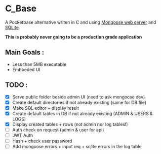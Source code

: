 # C_Base

A Pocketbase alternative writen in C and using [Mongoose web server](https://mongoose.ws/) and [SQLite](https://www.sqlite.org/)

**This is probably never going to be a production grade application**

## Main Goals :

- Less than 5MB executable
- Embbeded UI 

## TODO : 

- [X] Serve public folder beside admin UI (need to ask mongoose dev)
- [X] Create default directories if not already existing (same for DB file)
- [X] Make SQL editor + display result
- [X] Create default tables in DB if not already existing (ADMIN & USERS & LOGS)
- [X] Display created tables + rows (not admin nor log tables!)
- [ ] Auth check on request (admin & user for api)
- [ ] JWT Auth
- [ ] Hash + check user password
- [ ] Add mongoose errors + input req + sqlite errors in the log table